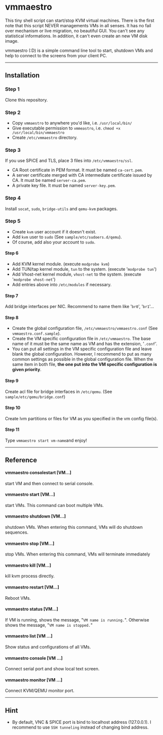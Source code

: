 vmmaestro
=========

This tiny shell script can start/stop KVM virtual machines. There is the first note that this script NEVER managements VMs in all senses. It has no fail over mechanism or live migration, no beautiful GUI. You can't see any statistical informations. In addition, it can't even create an new VM disk image.

vmmaestro (:D) is a simple command line tool to start, shutdown VMs and help to connect to the screens from your client PC.    

----
## Installation    
### Step 1
Clone this repository.    
### Step 2
* Copy ```vmmaestro``` to anywhere you'd like, i.e. ```/usr/local/bin/```
* Give executable permission to ```vmmeastro```, i.e. ```chmod +x /usr/local/bin/vmmaestro```
* Create ```/etc/vmmaestro``` directory.
    
### Step 3
If you use SPiCE and TLS, place 3 files into ```/etc/vmmaestro/ssl```.

* CA Root certificate in PEM format. It must be named ```ca-cert.pem```.
* A server certificate merged with CA intermediate certificate issued by CA. It must be named ```server-ca.pem```.
* A private key file. It must be named ```server-key.pem```.

### Step 4
Install ```socat```, ```sudo```, ```bridge-utils``` and ```qemu-kvm``` packages.

### Step 5
* Create ```kvm``` user account if it doesn't exist.
* Add ```kvm``` user to ```sudo``` (See ```sample/etc/sudoers.d/qemu```).
* Of course, add also your account to ```sudo```.

#### Step 6
* Add KVM kernel module. (execute ```modprobe kvm```)
* Add TUN/tap kernel module, ```tun``` to the system. (execute '```modprobe tun```')
* Add Vhost-net kernel module, ```vhost-net``` to the system. (execute '```modprobe vhost-net```')
* Add entries above into ```/etc/modules``` if necessary.

#### Step 7
Add bridge interfaces per NIC. Recommend to name them like '```br0```', '```br1```'...

#### Step 8
* Create the global configuration file, ```/etc/vmmaestro/vmmaestro.conf``` (See ```vmmaestro.conf.sample```).
* Create the VM specific configuration file in ```/etc/vmmaestro```. The base name of it must be the same name as VM and has the extension, '```.conf```'.
* You can put all settings in the VM specific configuration file and leave blank the global configuration. However, I recommend to put as many common settings as possible in the global configuration file. When the same item in both file, **the one put into the VM specific configuration is given priority**.

#### Step 9
Create acl file for bridge interfaces in ```/etc/qemu```. (See ```sample/etc/qemu/bridge.conf```)

#### Step 10
Create lvm partitions or files for VM as you specified in the vm config file(s).

#### Step 11
Type ```vmmaestro start vm-name```and enjoy!

----
## Reference    
#### vmmaestro consolestart [VM...]
start VM and then connect to serial console.

#### vmmaestro start [VM...]
start VMs. This command can boot multiple VMs.

#### vmmaestro shutdown [VM...]
shutdown VMs. When entering this command, VMs will do shutdown sequences.

#### vmmaestro stop [VM...]
stop VMs. When entering this command, VMs will terminate immediately
#### vmmaestro kill [VM...]
kill kvm process directly.

#### vmmaestro restart [VM...]
Reboot VMs.

#### vmmaestro status [VM...]
If VM is running, shows the message, "```VM name is running.```".
Otherwise shows the message, "```VM name is stopped.```"

#### vmmaestro list [VM ...]
Show status and configurations of all VMs.

#### vmmaestro console [VM ...]
Connect serial port and show local text screen. 

#### vmmaestro monitor [VM ...]
Connect KVM/QEMU monitor port.

----
## Hint    
* By default, VNC & SPICE port is bind to localhost address (127.0.0.1). I recommend to use ```SSH tunneling``` instead of changing bind address.


